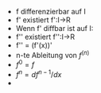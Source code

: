 - f differenzierbar auf I
- f' existiert f':I->R
- Wenn f' diffbar ist auf I:
- f'' existiert f'':I->R
- f'' = (f'(x))'
- n-te Ableitung von $f^{(n)}$
- $f^0 = f$
- $f^{n} = df^{n-1} / dx$  
- 